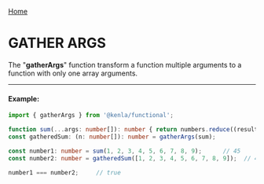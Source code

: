 [Home](./../../README.md)

# GATHER ARGS

The "**gatherArgs**" function transform a function multiple arguments to a function with only one array arguments.

---

#### Example:

```typescript
import { gatherArgs } from '@kenla/functional';

function sum(...args: number[]): number { return numbers.reduce((result, value) => result + value, 0 ) };
const gatheredSum: (n: number[]): number = gatherArgs(sum);

const number1: number = sum(1, 2, 3, 4, 5, 6, 7, 8, 9);      // 45
const number2: number = gatheredSum([1, 2, 3, 4, 5, 6, 7, 8, 9]);  // 45

number1 === number2;     // true
```
